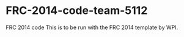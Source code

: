 FRC-2014-code-team-5112
=======================

FRC 2014 code
This is to be run with the FRC 2014 template by WPI.
